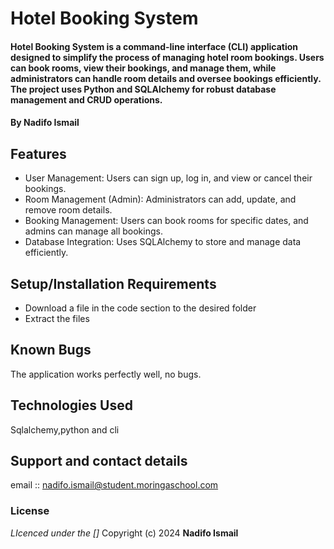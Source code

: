 #  Hotel Booking System
#### Hotel Booking System is a command-line interface (CLI) application designed to simplify the process of managing hotel room bookings. Users can book rooms, view their bookings, and manage them, while administrators can handle room details and oversee bookings efficiently. The project uses Python and SQLAlchemy for robust database management and CRUD operations.
#### **By Nadifo Ismail**
## Features
* User Management: Users can sign up, log in, and view or cancel their bookings.
* Room Management (Admin): Administrators can add, update, and remove room details.
* Booking Management: Users can book rooms for specific dates, and admins can manage all bookings.
* Database Integration: Uses SQLAlchemy to store and manage data efficiently.
## Setup/Installation Requirements
* Download a file in the code section to the desired folder
* Extract the files
## Known Bugs
The application works perfectly well, no bugs.
## Technologies Used
Sqlalchemy,python and cli
## Support and contact details
email :: nadifo.ismail@student.moringaschool.com
### License
*LIcenced under the []*
Copyright (c) 2024 **Nadifo Ismail**
